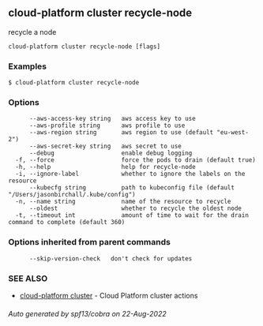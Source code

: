 ## cloud-platform cluster recycle-node

recycle a node

```
cloud-platform cluster recycle-node [flags]
```

### Examples

```
$ cloud-platform cluster recycle-node

```

### Options

```
      --aws-access-key string   aws access key to use
      --aws-profile string      aws profile to use
      --aws-region string       aws region to use (default "eu-west-2")
      --aws-secret-key string   aws secret to use
      --debug                   enable debug logging
  -f, --force                   force the pods to drain (default true)
  -h, --help                    help for recycle-node
  -i, --ignore-label            whether to ignore the labels on the resource
      --kubecfg string          path to kubeconfig file (default "/Users/jasonbirchall/.kube/config")
  -n, --name string             name of the resource to recycle
      --oldest                  whether to recycle the oldest node
  -t, --timeout int             amount of time to wait for the drain command to complete (default 360)
```

### Options inherited from parent commands

```
      --skip-version-check   don't check for updates
```

### SEE ALSO

* [cloud-platform cluster](cloud-platform_cluster.md)	 - Cloud Platform cluster actions

###### Auto generated by spf13/cobra on 22-Aug-2022
